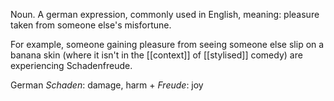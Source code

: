 Noun. A german expression, commonly used in English, meaning: pleasure taken from someone else's misfortune.

For example, someone gaining pleasure from seeing someone else slip on a banana skin (where it isn't in the [[context]] of [[stylised]] comedy) are experiencing Schadenfreude.

German <i>Schaden</i>: damage, harm + <i>Freude</i>: joy